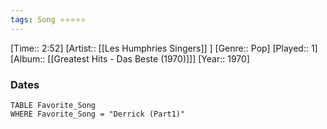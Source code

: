 ```yaml
---
tags: Song ⭐⭐⭐⭐⭐ 
---
```

[Time:: 2:52]
[Artist:: [[Les Humphries Singers]] ]
[Genre:: Pop]
[Played:: 1]
[Album:: [[Greatest Hits - Das Beste (1970)]]]
[Year:: 1970]
### Dates
````dataview
TABLE Favorite_Song
WHERE Favorite_Song = "Derrick (Part1)"
````